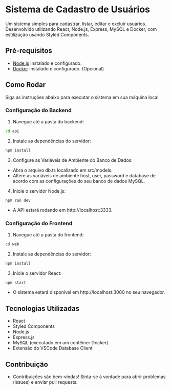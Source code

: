 # Sistema de Cadastro de Usuários

Um sistema simples para cadastrar, listar, editar e excluir usuários. Desenvolvido utilizando React, Node.js, Express, MySQL e Docker, com estilização usando Styled Components.

## Pré-requisitos

- [Node.js](https://nodejs.org/) instalado e configurado.
- [Docker](https://www.docker.com/) instalado e configurado. (Opcional)

## Como Rodar

Siga as instruções abaixo para executar o sistema em sua máquina local.

### Configuração do Backend

1. Navegue até a pasta do backend:

```bash
cd api
```

2. Instale as dependências do servidor:

```bash
npm install
```
3. Configure as Variáveis de Ambiente do Banco de Dados:

- Abra o arquivo db.ts localizado em src/models.
- Altere as variáveis de ambiente host, user, password e database de acordo com as configurações do seu banco de dados MySQL.

4. Inicie o servidor Node.js:

```bash
npm run dev
```

- A API estará rodando em http://localhost:3333.

### Configuração do Frontend

1. Navegue até a pasta do frontend:

```bash
cd web
```

2. Instale as dependências do servidor:

```bash
npm install
```

3. Inicie o servidor React:

```bash
npm start
```

- O sistema estará disponível em http://localhost:3000 no seu navegador.

## Tecnologias Utilizadas

- React
- Styled Components
- Node.js
- Express.js
- MySQL (executado em um contêiner Docker)
- Extensão do VSCode Database Client
  
## Contribuição
- Contribuições são bem-vindas! Sinta-se à vontade para abrir problemas (issues) e enviar pull requests.

